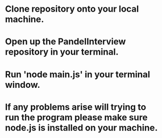 # Clone repository onto your local machine.

# Open up the PandelInterview repository in your terminal.

# Run 'node main.js' in your terminal window.

# If any problems arise will trying to run the program please make sure node.js is installed on your machine.